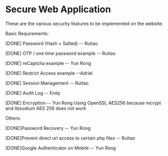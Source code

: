 # Secure Web Application

These are the various security features to be implemented on the website.

Basic Requirements:

[DONE] Password (Hash + Salted) -- Ruitao

[DONE] OTP / one time password example -- Ruitao

[DONE] reCaptcha example -- Yun Rong

[DONE] Restrict Access example --Adriel

[DONE] Session Management -- Ruitao

[DONE] Audit Log -- Endy

[DONE] Encryption -- Yun Rong
Using OpenSSL AES256 because mcrypt and libsodium AES 256 does not work

Others:

[DONE]Password Recovery -- Yun Rong

[DONE]Prevent direct url access to certain php files -- Ruitao

[DONE]Google Authenticator on Mobile -- Yun Rong